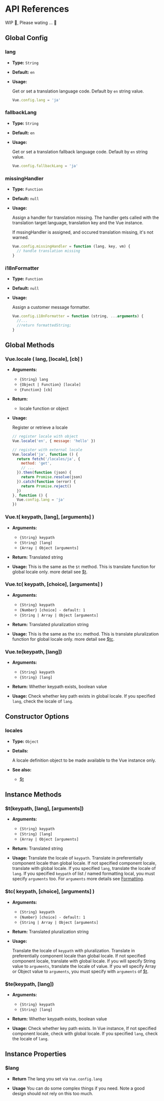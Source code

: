 # API References

WIP :construction:, Please wating ... :bow:

## Global Config

### lang

- **Type:** `String`

- **Default:** `en`

- **Usage:**

  Get or set a translation language code. Default by `en` string value.

  ```javascript
  Vue.config.lang = 'ja'
  ```

### fallbackLang

- **Type:** `String`

- **Default:** `en`

- **Usage:**

  Get or set a translation fallback language code. Default by `en` string value.

  ```javascript
  Vue.config.fallbackLang = 'ja'
  ```

### missingHandler

- **Type:** `Function`

- **Default:** `null`

- **Usage:**

  Assign a handler for translation missing. The handler gets called with the translation target language, translation key and the Vue instance.

  If mssingHandler is assigned, and occured translation missing, it's not warned.

  ```javascript
  Vue.config.missingHandler = function (lang, key, vm) {
    // handle translation missing
  }
  ```

### i18nFormatter

- **Type:** `Function`

- **Default:** `null`

- **Usage:**

  Assign a customer message formatter.

  ```javascript
  Vue.config.i18nFormatter = function (string, ...arguments) {
    //...
    //return formattedString;
  }
  ```


## Global Methods

### Vue.locale ( lang, [locale], [cb] )

- **Arguments:**
    - `{String} lang`
    - `{Object | Function} [locale]`
    - `{Function} [cb]`
- **Return:**
    - locale function or object

- **Usage:**

  Register or retrieve a locale

  ```javascript
  // register locale with object
  Vue.locale('en', { message: 'hello' })

  // register with external locale
  Vue.locale('ja', function () {
    return fetch('/locales/ja', {
      method: 'get',
      // ...
    }).then(function (json) {
      return Promise.resolve(json)
    }).catch(function (error) {
      return Promise.reject()
    })
  }, function () {
    Vue.config.lang = 'ja'
  })
  ```

### Vue.t( keypath, [lang], [arguments] )

- **Arguments:**
  - `{String} keypath`
  - `{String} [lang]`
  - `{Array | Object [arguments]`

- **Return:**
  Translated string

- **Usage:**
  This is the same as the `$t` method. This is translate function for global locale only. more detail see [$t](#tkeypath-lang-arguments).

### Vue.tc( keypath, [choice], [arguments] )

- **Arguments:**
  - `{String} keypath`
  - `{Number} [choice] - default: 1`
  - `{String | Array | Object [arguments]`

- **Return:**
  Translated pluralization string

- **Usage:**
  This is the same as the `$tc` method. This is translate pluralization function for global locale only. more detail see [$tc](#tc-keypath-choice-arguments-).

### Vue.te(keypath, [lang])

- **Arguments:**
  - `{String} keypath`
  - `{String} [lang]`

- **Return:**
  Whether keypath exists, boolean value

- **Usage:**
  Check whether key path exists in global locale. If you specified `lang`, check the locale of `lang`.

## Constructor Options

### locales

- **Type:** `Object`

- **Details:**

  A locale definition object to be made available to the Vue instance only.

- **See also:**
  - [$t](#tkeypath-lang-arguments)

## Instance Methods

### $t(keypath, [lang], [arguments])

- **Arguments:**
  - `{String} keypath`
  - `{String} [lang]`
  - `{Array | Object [arguments]`

- **Return:**
  Translated string

- **Usage:**
  Translate the locale of `keypath`. Translate in preferentially component locale than global locale. If not specified component locale, translate with global locale. If you specified `lang`, translate the locale of `lang`. If you specified `keypath` of list / named formatting local, you must specify `arguments` too. For `arguments` more details see [Formatting](formatting.md).

### $tc( keypath, [choice], [arguments] )

- **Arguments:**
  - `{String} keypath`
  - `{Number} [choice] - default: 1`
  - `{String | Array | Object [arguments]`

- **Return:**
  Translated pluralization string

- **Usage:**

  Translate the locale of `keypath` with pluralization. Translate in preferentially component locale than global locale. If not specified component locale, translate with global locale. If you will specify String value to `arguments`, translate the locale of value. If you wll specify Array or Object value to `arguments`, you must specify with `arguments` of [$t](#tkeypath-lang-arguments).

### $te(keypath, [lang])

- **Arguments:**
  - `{String} keypath`
  - `{String} [lang]`

- **Return:**
  Whether keypath exists, boolean value

- **Usage:**
  Check whether key path exists. In Vue instance, If not specified component locale, check with global locale. If you specified `lang`, check the locale of `lang`.

## Instance Properties

### $lang

- **Return**
  The lang you set via `Vue.config.lang`

- **Usage**
  You can do some complex things if you need. Note a good design should not rely on this too much.
